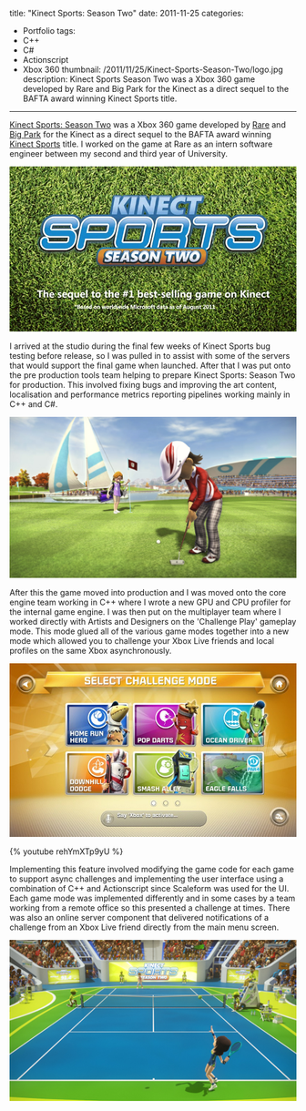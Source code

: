 title: "Kinect Sports: Season Two"
date: 2011-11-25
categories:
- Portfolio
tags:
- C++
- C#
- Actionscript
- Xbox 360
thumbnail: /2011/11/25/Kinect-Sports-Season-Two/logo.jpg
description: Kinect Sports Season Two was a Xbox 360 game developed by Rare and Big Park for the Kinect as a direct sequel to the BAFTA award winning Kinect Sports title.
---

[Kinect Sports: Season Two](http://en.wikipedia.org/wiki/Kinect_Sports:_Season_Two) was a Xbox 360 game developed by [Rare](http://www.rare.co.uk/) and [Big Park](http://bigpark.com/) for the Kinect as a direct sequel to the BAFTA award winning [Kinect Sports](http://en.wikipedia.org/wiki/Kinect_Sports) title. I worked on the game at Rare as an intern software engineer between my second and third year of University.

![Kinect Sports: Season Two Logo](/2011/11/25/Kinect-Sports-Season-Two/logo.jpg)

I arrived at the studio during the final few weeks of Kinect Sports bug testing before release, so I was pulled in to assist with some of the servers that would support the final game when launched. After that I was put onto the pre production tools team helping to prepare Kinect Sports: Season Two for production. This involved fixing bugs and improving the art content, localisation and performance metrics reporting pipelines working mainly in C++ and C#.

![Golf](/2011/11/25/Kinect-Sports-Season-Two/screen1.jpg)

After this the game moved into production and I was moved onto the core engine team working in C++ where I wrote a new GPU and CPU profiler for the internal game engine. I was then put on the multiplayer team where I worked directly with Artists and Designers on the 'Challenge Play' gameplay mode. This mode glued all of the various game modes together into a new mode which allowed you to challenge your Xbox Live friends and local profiles on the same Xbox asynchronously.

![Challenge Gameplay Mode](/2011/11/25/Kinect-Sports-Season-Two/challengemode.jpg)

{% youtube rehYmXTp9yU %}

Implementing this feature involved modifying the game code for each game to support async challenges and implementing the user interface using a combination of C++ and Actionscript since Scaleform was used for the UI. Each game mode was implemented differently and in some cases by a team working from a remote office so this presented a challenge at times. There was also an online server component that  delivered notifications of a challenge from an Xbox Live friend directly from the main menu screen.

![Tennis](/2011/11/25/Kinect-Sports-Season-Two/screen2.jpg)
